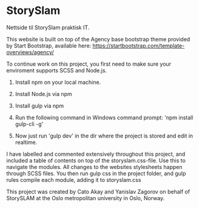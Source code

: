 # StorySlam
Nettside til StorySlam praktisk IT.

This website is built on top of the Agency base bootstrap theme provided by Start Bootstrap, available here: https://startbootstrap.com/template-overviews/agency/

To continue work on this project, you first need to make sure your enviroment supports SCSS and Node.js.

1. Install npm on your local machine.

2. Install Node.js via npm

3. Install gulp via npm

4. Run the following command in Windows command prompt: 'npm install gulp-cli -g'

5. Now just run 'gulp dev' in the dir where the project is stored and edit in realtime. 


I have labelled and commented extensively throughout this project, and included a table of contents on top of the storyslam.css-file. Use this to navigate the modules.
All changes to the websites stylesheets happen through SCSS files. You then run gulp css in the project folder, and gulp rules compile each module, adding it to storyslam.css

This project was created by Cato Akay and Yanislav Zagorov on behalf of StorySLAM at the Oslo metropolitan university in Oslo, Norway. 
